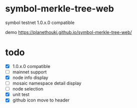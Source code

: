 # symbol-merkle-tree-web

symbol testnet 1.0.x.0 compatible

demo https://planethouki.github.io/symbol-merkle-tree-web/

# todo

- [x] 1.0.x.0 compatible
- [ ] mainnet support
- [x] node info display
- [ ] mosaic namespace detail display
- [ ] node selection
- [x] unit test
- [x] github icon move to header
